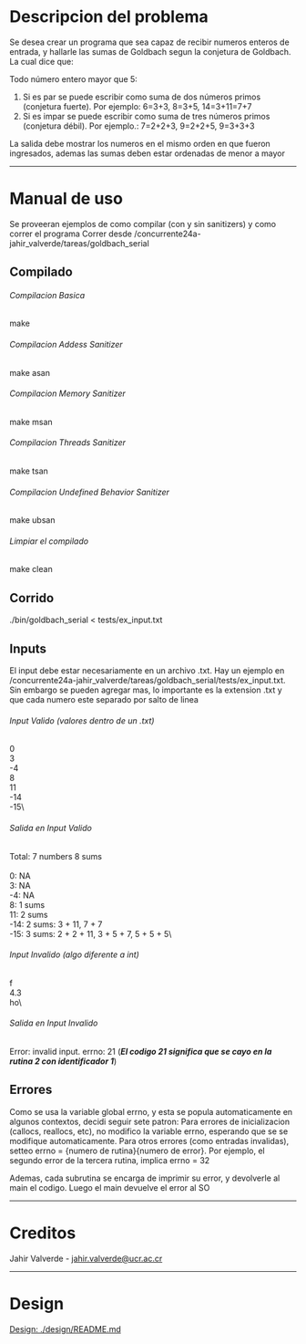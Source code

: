 # Descripcion del problema
Se desea crear un programa que sea capaz de recibir numeros enteros de entrada,
y hallarle las sumas de Goldbach segun la conjetura de Goldbach. La cual 
dice que:


Todo número entero mayor que 5:
1. Si es par se puede escribir como suma de dos números primos (conjetura 
fuerte). Por ejemplo: 6=3+3, 8=3+5, 14=3+11=7+7
2. Si es impar se puede escribir como suma de tres números primos (conjetura
débil). Por ejemplo.: 7=2+2+3, 9=2+2+5, 9=3+3+3


La salida debe mostrar los numeros en el mismo orden en que fueron ingresados,
ademas las sumas deben estar ordenadas de menor a mayor

---

# Manual de uso
Se proveeran ejemplos de como compilar (con y sin sanitizers) y como correr
el programa
Correr desde /concurrente24a-jahir_valverde/tareas/goldbach_serial

## Compilado
###### Compilacion Basica
  make
###### Compilacion Addess Sanitizer
  make asan
###### Compilacion Memory Sanitizer
  make msan
###### Compilacion Threads Sanitizer
  make tsan
###### Compilacion Undefined Behavior Sanitizer
  make ubsan
###### Limpiar el compilado
  make clean

## Corrido
./bin/goldbach_serial < tests/ex_input.txt

## Inputs
El input debe estar necesariamente en un archivo .txt. Hay un ejemplo en
/concurrente24a-jahir_valverde/tareas/goldbach_serial/tests/ex_input.txt.
Sin embargo se pueden agregar mas, lo importante es la extension .txt y que 
cada numero este separado por salto de linea
###### Input Valido (valores dentro de un .txt)
0\
3\
-4\
8\
11\
-14\
-15\
###### Salida en Input Valido
Total: 7 numbers 8 sums\
\
0: NA\
3: NA\
-4: NA\
8: 1 sums\
11: 2 sums\
-14: 2 sums: 3 + 11, 7 + 7\
-15: 3 sums: 2 + 2 + 11, 3 + 5 + 7, 5 + 5 + 5\
###### Input Invalido (algo diferente a int)
f\
4.3\
ho\
###### Salida en Input Invalido
Error: invalid input. errno: 21
(***El codigo 21 significa que se cayo en la rutina 2 con identificador 1***)

## Errores
Como se usa la variable global errno, y esta se popula automaticamente en 
algunos contextos, decidi seguir sete patron: Para errores de inicializacion
(callocs, reallocs, etc), no modifico la variable errno, esperando que se
se modifique automaticamente. Para otros errores (como entradas invalidas), 
setteo errno = {numero de rutina}{numero de error}. Por ejemplo, el segundo
error de la tercera rutina, implica errno = 32


Ademas, cada subrutina se encarga de imprimir su error, y devolverle al
main el codigo. Luego el main devuelve el error al SO

---

# Creditos
Jahir Valverde - jahir.valverde@ucr.ac.cr 

---

# Design
[Design: ./design/README.md](./design/README.md)